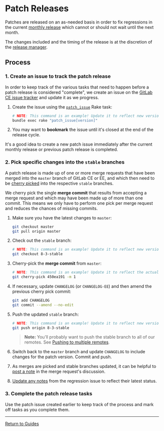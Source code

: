 # Patch Releases

Patches are released on an as-needed basis in order to fix regressions in the
current [monthly release] which cannot or should not wait until the next month.

The changes included and the timing of the release is at the discretion of the
[release manager].

## Process

### 1. Create an issue to track the patch release

In order to keep track of the various tasks that need to happen before a patch
release is considered "complete", we create an issue on the [GitLab CE issue
tracker] and update it as we progress.

1. Create the issue using the [`patch_issue`](rake-tasks.md#patch_issueversion)
   Rake task:

    ```sh
    # NOTE: This command is an example! Update it to reflect new version numbers.
    bundle exec rake "patch_issue[version]"
    ```

1. You may want to **bookmark** the issue until it's closed at the end of the
   release cycle.

It's a good idea to create a new patch issue immediately after the current
monthly release or previous patch release is completed.

### 2. Pick specific changes into the `stable` branches

A patch release is made up of one or more merge requests that have been merged
into the `master` branch of GitLab CE or EE, and which then need to be
[cherry picked] into the respective `stable` branches.

We cherry pick the single **merge commit** that results from accepting a merge
request and which may have been made up of more than one commit. This means we
only have to perform one pick per merge request and reduces the chances of
missing commits.

1. Make sure you have the latest changes to `master`:

    ```sh
    git checkout master
    git pull origin master
    ```

1. Check out the `stable` branch:

    ```sh
    # NOTE: This command is an example! Update it to reflect new version numbers.
    git checkout 8-3-stable
    ```

1. Cherry-pick the **merge commit** from `master`:

    ```sh
    # NOTE: This command is an example! Update it to reflect the actual SHA.
    git cherry-pick 450ea191 -m 1
    ```

1. If necessary, update `CHANGELOG` (or `CHANGELOG-EE`) and then amend the
   previous cherry pick commit:

    ```sh
    git add CHANGELOG
    git commit --amend --no-edit
    ```

1. Push the updated `stable` branch:

    ```sh
    # NOTE: This command is an example! Update it to reflect new version numbers.
    git push origin 8-3-stable
    ```

    > **Note:** You'll probably want to push the stable branch to all of our
    remotes. See [Pushing to multiple remotes](push-to-multiple-remotes.md).

1. Switch back to the `master` branch and update `CHANGELOG` to include changes
   for the patch version. Commit and push.

1. As merges are picked and stable branches updated, it can be helpful to
   [post a note](pro-tips.md#leave-notes-to-yourself) in the merge request's
   discussion.

1. [Update any notes](pro-tips.md#update-the-regression-issue) from the
   regression issue to reflect their latest status.

### 3. Complete the patch release tasks

Use the patch issue created earlier to keep track of the process and mark off
tasks as you complete them.

[monthly release]: monthly.md
[release manager]: release-manager.md
[GitLab CE issue tracker]: https://gitlab.com/gitlab-org/gitlab-ce/issues
[cherry picked]: pro-tips.md#add-a-git-cherry-pick-alias

---

[Return to Guides](../README.md#guides)
